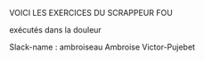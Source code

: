 VOICI LES EXERCICES DU SCRAPPEUR FOU

exécutés dans la douleur

Slack-name : ambroiseau
Ambroise Victor-Pujebet


